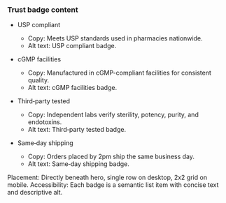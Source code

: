 ### Trust badge content

- USP compliant
  - Copy: Meets USP standards used in pharmacies nationwide.
  - Alt text: USP compliant badge.

- cGMP facilities
  - Copy: Manufactured in cGMP-compliant facilities for consistent quality.
  - Alt text: cGMP facilities badge.

- Third‑party tested
  - Copy: Independent labs verify sterility, potency, purity, and endotoxins.
  - Alt text: Third‑party tested badge.

- Same‑day shipping
  - Copy: Orders placed by 2pm ship the same business day.
  - Alt text: Same‑day shipping badge.

Placement: Directly beneath hero, single row on desktop, 2x2 grid on mobile.
Accessibility: Each badge is a semantic list item with concise text and descriptive alt.


